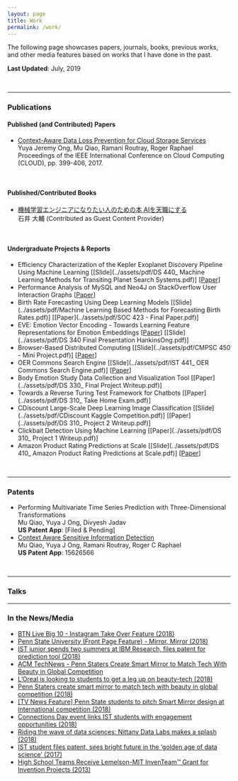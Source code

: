 ```yaml
---
layout: page
title: Work
permalink: /work/
---
```

The following page showcases papers, journals, books, previous works, and other
media features based on works that I have done in the past.

**Last Updated**: July, 2019

<br />
<hr />

### Publications
#### Published (and Contributed) Papers
* [Context-Aware Data Loss Prevention for Cloud Storage Services](https://ieeexplore.ieee.org/abstract/document/8030614) <br />
Yuya Jeremy Ong, Mu Qiao, Ramani Routray, Roger Raphael <br />
Proceedings of the IEEE International Conference on Cloud Computing (CLOUD), pp. 399-406, 2017.

<br />

#### Published/Contributed Books
* [機械学習エンジニアになりたい人のための本 AIを天職にする](https://www.amazon.co.jp/%E6%A9%9F%E6%A2%B0%E5%AD%A6%E7%BF%92%E3%82%A8%E3%83%B3%E3%82%B8%E3%83%8B%E3%82%A2%E3%81%AB%E3%81%AA%E3%82%8A%E3%81%9F%E3%81%84%E4%BA%BA%E3%81%AE%E3%81%9F%E3%82%81%E3%81%AE%E6%9C%AC-AI%E3%82%92%E5%A4%A9%E8%81%B7%E3%81%AB%E3%81%99%E3%82%8B-%E7%9F%B3%E4%BA%95-%E5%A4%A7%E8%BC%94-ebook/dp/B07GWM4J7H)<br />
石井 大輔 (Contributed as Guest Content Provider)

<br />

#### Undergraduate Projects & Reports
* Efficiency Characterization of the Kepler Exoplanet Discovery Pipeline Using Machine Learning [[Slide](../assets/pdf/DS 440_ Machine Learning Methods for Transiting Planet Search Systems.pdf)] [[Paper](../assets/pdf/DS_440___Capstone_Final_Report.pdf)]
* Performance Analysis of MySQL and Neo4J on StackOverflow User Interaction Graphs [[Paper](../assets/pdf/DS220__Midterm_Report.pdf)]
* Birth Rate Forecasting Using Deep Learning Models [[Slide](../assets/pdf/Machine Learning Based Methods for Forecasting Birth Rates.pdf)] [[Paper](../assets/pdf/SOC 423 - Final Paper.pdf)]
* EVE: Emotion Vector Encoding - Towards Learning Feature Representations for Emotion Embeddings [[Paper](../assets/pdf/EVE__Emotion_Vector_Encodings___Towards_a_Representation_for_Human_Emotion_States.pdf)] [[Slide](../assets/pdf/DS 340 Final Presentation HankinsOng.pdf)]
* Browser-Based Distributed Computing [[Slide](../assets/pdf/CMPSC 450 - Mini Project.pdf)] [[Paper](../assets/pdf/Browser_Based_Distributed_Computing.pdf)]
* OER Commons Search Engine [[Slide](../assets/pdf/IST 441_ OER Commons Search Engine.pdf)] [[Paper](../assets/pdf/IST_441__OER_Common_Search_Engine.pdf)]
* Body Emotion Study Data Collection and Visualization Tool [[Paper](../assets/pdf/DS 330_ Final Project Writeup.pdf)]
* Towards a Reverse Turing Test Framework for Chatbots [[Paper](../assets/pdf/DS 310_ Take Home Exam.pdf)]
* CDiscount Large-Scale Deep Learning Image Classification [[Slide](../assets/pdf/CDiscount Kaggle Competition.pdf)] [[Paper](../assets/pdf/DS 310_ Project 2 Writeup.pdf)]
* Clickbait Detection Using Machine Learning [[Paper](../assets/pdf/DS 310_ Project 1 Writeup.pdf)]
* Amazon Product Rating Predictions at Scale [[Slide](../assets/pdf/DS 410_ Amazon Product Rating Predictions at Scale.pdf)] [[Paper](../assets/pdf/DS_410___Final_Project_Report.pdf)]


<br />
<hr />

### Patents
* Performing Multivariate Time Series Prediction with Three-Dimensional Transformations <br />
Mu Qiao, Yuya J Ong, Divyesh Jadav <br />
**US Patent App**: [Filed & Pending]
* [Context Aware Sensitive Information Detection](https://patents.google.com/patent/US20180365560A1/en) <br />
Mu Qiao, Yuya J Ong, Ramani Routray, Roger C Raphael <br />
**US Patent App**: 15626566

<br />  
<hr />

### Talks

<hr />

### In the News/Media
* [BTN Live Big 10 - Instagram Take Over Feature (2018)](https://www.instagram.com/p/BorlVhYnmN7/)
* [Penn State University (Front Page Feature) - Mirror, Mirror (2018)](https://www.psu.edu/feature/2018/10/03/mirror-mirror)
* [IST junior spends two summers at IBM Research, files patent for prediction tool (2018)](https://news.psu.edu/story/535293/2018/09/07/academics/ist-junior-spends-two-summers-ibm-research-files-patent-prediction)
* [ACM TechNews - Penn Staters Create Smart Mirror to Match Tech With Beauty in Global Competition](https://cacm.acm.org/news/227888-penn-staters-create-smart-mirror-to-match-tech-with-beauty-in-global-competition/fulltext)
* [L’Oreal is looking to students to get a leg up on beauty-tech (2018)](https://www.glossy.co/beauty/loreal-is-looking-to-students-to-get-a-leg-up-on-beauty-tech)
* [Penn Staters create smart mirror to match tech with beauty in global competition (2018)](https://news.psu.edu/story/520944/2018/05/14/academics/penn-staters-create-smart-mirror-match-tech-beauty-global)
* [[TV News Feature] Penn State students to pitch Smart Mirror design at international competition (2018)](https://www.wearecentralpa.com/news/penn-state-students-to-pitch-smart-mirror-design-at-international-competition-/1141502085)
* [Connections Day event links IST students with engagement opportunities (2018)](https://news.psu.edu/story/503948/2018/02/05/campus-life/connections-day-event-links-ist-students-engagement)
* [Riding the wave of data sciences: Nittany Data Labs makes a splash (2018)](https://news.psu.edu/story/499107/2018/01/17/academics/riding-wave-data-sciences-nittany-data-labs-makes-splash)
* [IST student files patent, sees bright future in the ‘golden age of data science’ (2017)](https://news.psu.edu/story/477227/2017/08/10/academics/ist-student-files-patent-sees-bright-future-%E2%80%98golden-age-data)
* [High School Teams Receive Lemelson-MIT InvenTeam™ Grant for Invention Projects (2013)](https://www.businesswire.com/news/home/20131016005335/en/High-School-Teams-Receive-Lemelson-MIT-InvenTeam%E2%84%A2-Grant)
